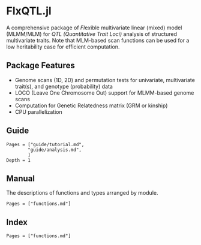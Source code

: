 # FlxQTL.jl

A comprehensive package of *Fl*e*x*ible multivariate linear (mixed) model (MLMM/MLM) for *QTL (Quantitative Trait Loci)* analysis of structured multivariate traits.  Note that MLM-based scan functions can be used for a low heritability case for efficient computation.      

## Package Features

- Genome scans (1D, 2D) and permutation tests for univariate, multivariate trait(s), and genotype (probability) data 
- LOCO (Leave One Chromosome Out) support for MLMM-based genome scans 
- Computation for Genetic Relatedness matrix (GRM or kinship) 
- CPU parallelization

## Guide

```@contents
Pages = ["guide/tutorial.md",
        "guide/analysis.md",   
        ]
Depth = 1

```

## Manual

The descriptions of functions and types arranged by module.

```@contents
Pages = ["functions.md"]

```

## Index


```@index
Pages = ["functions.md"]
```